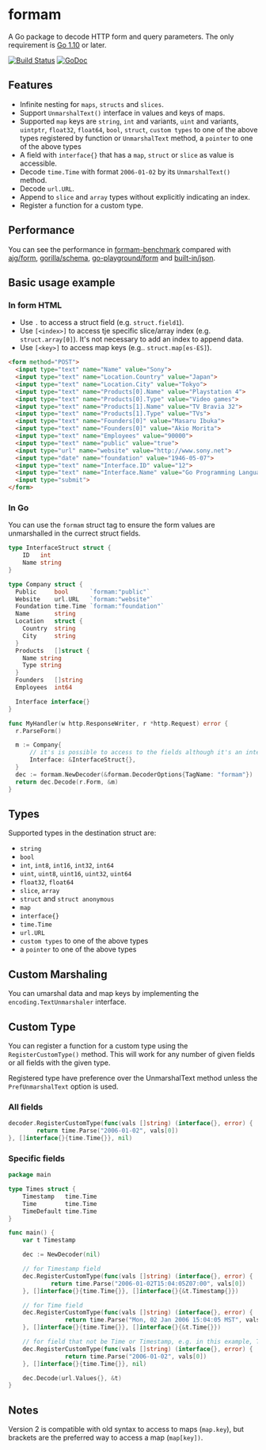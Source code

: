 formam
======

A Go package to decode HTTP form and query parameters.
The only requirement is [Go 1.10](http://golang.org/doc/go1.10) or later.

[![Build Status](https://travis-ci.org/monoculum/formam.png?branch=master)](https://travis-ci.org/monoculum/formam)
[![GoDoc](https://godoc.org/github.com/monoculum/formam?status.png)](https://godoc.org/github.com/monoculum/formam)

Features
--------

* Infinite nesting for `maps`, `structs` and `slices`.
* Support `UnmarshalText()` interface in values and keys of maps.
* Supported `map` keys are `string`, `int` and variants, `uint` and variants, `uintptr`, `float32`, `float64`, `bool`, `struct`, `custom types` to one of the above types registered by function or `UnmarshalText` method, a `pointer` to one of the above types
* A field with `interface{}` that has a `map`, `struct` or `slice` as value is accessible.
* Decode `time.Time` with format `2006-01-02` by its `UnmarshalText()` method.
* Decode `url.URL`.
* Append to `slice` and `array` types without explicitly indicating an index.
* Register a function for a custom type.

Performance
-----------

You can see the performance in [formam-benchmark](https://github.com/monoculum/formam-benchmark) compared with [ajg/form](https://github.com/ajg/form), [gorilla/schema](https://github.com/gorilla/schema), [go-playground/form](https://github.com/go-playground/form) and [built-in/json](http://golang.org/pkg/encoding/json/).

Basic usage example
-------------------

### In form HTML

- Use `.` to access a struct field (e.g. `struct.field1`).
- Use `[<index>]` to access tje specific slice/array index (e.g. `struct.array[0]`). It's not necessary to add an index to append data.
- Use `[<key>]` to access map keys (e.g.. `struct.map[es-ES]`).

```html
<form method="POST">
  <input type="text" name="Name" value="Sony">
  <input type="text" name="Location.Country" value="Japan">
  <input type="text" name="Location.City" value="Tokyo">
  <input type="text" name="Products[0].Name" value="Playstation 4">
  <input type="text" name="Products[0].Type" value="Video games">
  <input type="text" name="Products[1].Name" value="TV Bravia 32">
  <input type="text" name="Products[1].Type" value="TVs">
  <input type="text" name="Founders[0]" value="Masaru Ibuka">
  <input type="text" name="Founders[0]" value="Akio Morita">
  <input type="text" name="Employees" value="90000">
  <input type="text" name="public" value="true">
  <input type="url" name="website" value="http://www.sony.net">
  <input type="date" name="foundation" value="1946-05-07">
  <input type="text" name="Interface.ID" value="12">
  <input type="text" name="Interface.Name" value="Go Programming Language">
  <input type="submit">
</form>
```

### In Go

You can use the `formam` struct tag to ensure the form values are unmarshalled in the currect struct fields.

```go
type InterfaceStruct struct {
    ID   int
    Name string
}

type Company struct {
  Public     bool      `formam:"public"`
  Website    url.URL   `formam:"website"`
  Foundation time.Time `formam:"foundation"`
  Name       string
  Location   struct {
    Country  string
    City     string
  }
  Products   []struct {
    Name string
    Type string
  }
  Founders   []string
  Employees  int64

  Interface interface{}
}

func MyHandler(w http.ResponseWriter, r *http.Request) error {
  r.ParseForm()

  m := Company{
      // it's is possible to access to the fields although it's an interface field!
      Interface: &InterfaceStruct{},
  }
  dec := formam.NewDecoder(&formam.DecoderOptions{TagName: "formam"})
  return dec.Decode(r.Form, &m)
}
```

Types
-----

Supported types in the destination struct are:

* `string`
* `bool`
* `int`, `int8`, `int16`, `int32`, `int64`
* `uint`, `uint8`, `uint16`, `uint32`, `uint64`
* `float32`, `float64`
* `slice`, `array`
* `struct` and `struct anonymous`
* `map`
* `interface{}`
* `time.Time`
* `url.URL`
* `custom types` to one of the above types
* a `pointer` to one of the above types

Custom Marshaling
-----------------

You can umarshal data and map keys by implementing the `encoding.TextUnmarshaler` interface.

Custom Type
-----------

You can register a function for a custom type using the `RegisterCustomType()` method. This will work for any number of given fields or all fields with the given type.

Registered type have preference over the UnmarshalText method unless the `PrefUnmarshalText` option is used.

### All fields

```go
decoder.RegisterCustomType(func(vals []string) (interface{}, error) {
        return time.Parse("2006-01-02", vals[0])
}, []interface{}{time.Time{}}, nil)
```

### Specific fields

```go
package main

type Times struct {
    Timestamp   time.Time
    Time        time.Time
    TimeDefault time.Time
}

func main() {
    var t Timestamp

    dec := NewDecoder(nil)

    // for Timestamp field
    dec.RegisterCustomType(func(vals []string) (interface{}, error) {
            return time.Parse("2006-01-02T15:04:05Z07:00", vals[0])
    }, []interface{}{time.Time{}}, []interface{}{&t.Timestamp{}}) 

    // for Time field
    dec.RegisterCustomType(func(vals []string) (interface{}, error) {
                return time.Parse("Mon, 02 Jan 2006 15:04:05 MST", vals[0])
    }, []interface{}{time.Time{}}, []interface{}{&t.Time{}}) 

    // for field that not be Time or Timestamp, e.g. in this example, TimeDefault.
    dec.RegisterCustomType(func(vals []string) (interface{}, error) {
                return time.Parse("2006-01-02", vals[0])
    }, []interface{}{time.Time{}}, nil)

    dec.Decode(url.Values{}, &t)
}
```

Notes
-----

Version 2 is compatible with old syntax to access to maps (`map.key`), but brackets are the preferred way to access a map (`map[key])`.
